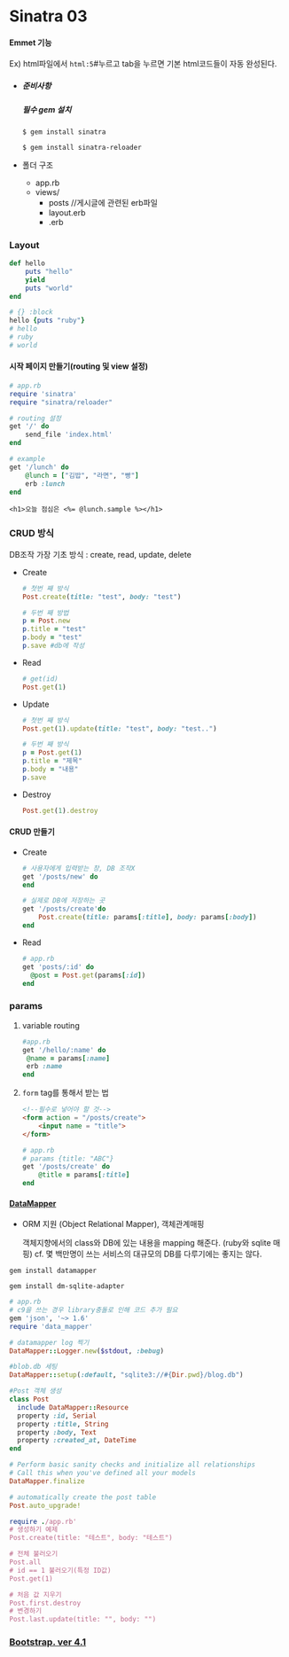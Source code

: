 # Sinatra 03

#### Emmet 기능

Ex) html파일에서 `html:5`#누르고 tab을 누르면 기본 html코드들이 자동 완성된다.



- ##### 준비사항

  ##### 필수 gem 설치

  `$ gem install sinatra`

  `$ gem install sinatra-reloader`

  

- 폴더 구조

  - app.rb
  - views/
    - posts  //게시글에 관련된 erb파일
    - layout.erb
    - .erb



### Layout

```ruby
def hello
    puts "hello"
    yield
    puts "world"
end

# {} :block 
hello {puts "ruby"}
# hello
# ruby
# world
```



#### 시작 페이지 만들기(routing 및 view 설정)

```ruby
# app.rb
require 'sinatra'
require "sinatra/reloader"

# routing 설정
get '/' do
    send_file 'index.html'
end

# example
get '/lunch' do
    @lunch = ["김밥", "라면", "빵"]
    erb :lunch
end
```

```erb
<h1>오늘 점심은 <%= @lunch.sample %></h1>
```



### CRUD 방식

DB조작 가장 기초 방식 : create, read, update, delete

- Create

  ```ruby
  # 첫번 째 방식
  Post.create(title: "test", body: "test")
  
  # 두번 째 방법
  p = Post.new
  p.title = "test"
  p.body = "test"
  p.save #db에 작성
  ```

- Read

  ```ruby
  # get(id)
  Post.get(1) 
  ```

- Update

  ```ruby
  # 첫번 째 방식
  Post.get(1).update(title: "test", body: "test..")
  
  # 두번 째 방식
  p = Post.get(1)
  p.title = "제목"
  p.body = "내용"
  p.save
  ```

- Destroy

  ```ruby
  Post.get(1).destroy
  ```



#### CRUD 만들기

- Create

  ```ruby
  # 사용자에게 입력받는 창, DB 조작X
  get '/posts/new' do
  end
  
  # 실제로 DB에 저장하는 곳
  get '/posts/create'do
      Post.create(title: params[:title], body: params[:body])
  end
  ```

- Read

  ```ruby
  # app.rb 
  get 'posts/:id' do
  	@post = Post.get(params[:id])
  end
  ```

  

### params

1. variable routing

   ```ruby
   #app.rb
   get '/hello/:name' do
   	@name = params[:name]
   	erb :name
   end
   ```

   

2. `form` tag를 통해서 받는 법

   ```html
   <!--필수로 넣어야 할 것-->
   <form action = "/posts/create">
       <input name = "title">
   </form>
   ```

   ```ruby
   # app.rb
   # params {title: "ABC"}
   get '/posts/create' do
       @title = params[:title]
   end
   ```



#### [DataMapper](http://recipes.sinatrarb.com/p/models/data_mapper)

- ORM 지원 (Object Relational Mapper),  객체관계매핑

  객체지향에서의 class와 DB에 있는 내용을 mapping 해준다. (ruby와 sqlite 매핑)
  cf. 몇 백만명이 쓰는 서비스의 대규모의 DB를 다루기에는 좋지는 않다.

`gem install datamapper`

`gem install dm-sqlite-adapter`

```ruby
# app.rb
# c9을 쓰는 경우 library충돌로 인해 코드 추가 필요
gem 'json', '~> 1.6'
require 'data_mapper'

# datamapper log 찍기
DataMapper::Logger.new($stdout, :bebug)

#blob.db 세팅
DataMapper::setup(:default, "sqlite3://#{Dir.pwd}/blog.db")

#Post 객체 생성
class Post
  include DataMapper::Resource
  property :id, Serial
  property :title, String
  property :body, Text
  property :created_at, DateTime
end

# Perform basic sanity checks and initialize all relationships
# Call this when you've defined all your models
DataMapper.finalize

# automatically create the post table
Post.auto_upgrade!
```

```ruby
require ./app.rb'
# 생성하기 예제
Post.create(title: "테스트", body: "테스트")

# 전체 불러오기
Post.all 
# id == 1 불러오기(특정 ID값)
Post.get(1)

# 처음 값 지우기
Post.first.destroy
# 변경하기
Post.last.update(title: "", body: "")
```



### [Bootstrap. ver 4.1](https://getbootstrap.com/docs/4.1/getting-started/introduction/)


